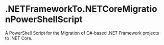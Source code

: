 # .NETFrameworkTo.NETCoreMigrationPowerShellScript
A PowerShell Script for the Migration of C#-based .NET Framework projects to .NET Core.
